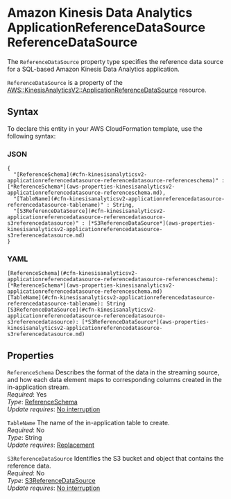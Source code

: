 # Amazon Kinesis Data Analytics ApplicationReferenceDataSource ReferenceDataSource<a name="aws-properties-kinesisanalyticsv2-applicationreferencedatasource-referencedatasource"></a>

<a name="aws-properties-kinesisanalyticsv2-applicationreferencedatasource-referencedatasource-description"></a>The `ReferenceDataSource` property type specifies the reference data source for a SQL\-based Amazon Kinesis Data Analytics application\.

<a name="aws-properties-kinesisanalyticsv2-applicationreferencedatasource-referencedatasource-inheritance"></a> `ReferenceDataSource` is a property of the [AWS::KinesisAnalyticsV2::ApplicationReferenceDataSource](aws-resource-kinesisanalyticsv2-applicationreferencedatasource.md) resource\.

## Syntax<a name="aws-properties-kinesisanalyticsv2-applicationreferencedatasource-referencedatasource-syntax"></a>

To declare this entity in your AWS CloudFormation template, use the following syntax:

### JSON<a name="aws-properties-kinesisanalyticsv2-applicationreferencedatasource-referencedatasource-syntax.json"></a>

```
{
  "[ReferenceSchema](#cfn-kinesisanalyticsv2-applicationreferencedatasource-referencedatasource-referenceschema)" : [*ReferenceSchema*](aws-properties-kinesisanalyticsv2-applicationreferencedatasource-referenceschema.md),
  "[TableName](#cfn-kinesisanalyticsv2-applicationreferencedatasource-referencedatasource-tablename)" : String,
  "[S3ReferenceDataSource](#cfn-kinesisanalyticsv2-applicationreferencedatasource-referencedatasource-s3referencedatasource)" : [*S3ReferenceDataSource*](aws-properties-kinesisanalyticsv2-applicationreferencedatasource-s3referencedatasource.md)
}
```

### YAML<a name="aws-properties-kinesisanalyticsv2-applicationreferencedatasource-referencedatasource-syntax.yaml"></a>

```
[ReferenceSchema](#cfn-kinesisanalyticsv2-applicationreferencedatasource-referencedatasource-referenceschema): [*ReferenceSchema*](aws-properties-kinesisanalyticsv2-applicationreferencedatasource-referenceschema.md)
[TableName](#cfn-kinesisanalyticsv2-applicationreferencedatasource-referencedatasource-tablename): String
[S3ReferenceDataSource](#cfn-kinesisanalyticsv2-applicationreferencedatasource-referencedatasource-s3referencedatasource): [*S3ReferenceDataSource*](aws-properties-kinesisanalyticsv2-applicationreferencedatasource-s3referencedatasource.md)
```

## Properties<a name="aws-properties-kinesisanalyticsv2-applicationreferencedatasource-referencedatasource-properties"></a>

`ReferenceSchema`  <a name="cfn-kinesisanalyticsv2-applicationreferencedatasource-referencedatasource-referenceschema"></a>
Describes the format of the data in the streaming source, and how each data element maps to corresponding columns created in the in\-application stream\.   
 *Required*: Yes  
 *Type*: [ReferenceSchema](aws-properties-kinesisanalyticsv2-applicationreferencedatasource-referenceschema.md)  
 *Update requires*: [No interruption](using-cfn-updating-stacks-update-behaviors.md#update-no-interrupt) 

`TableName`  <a name="cfn-kinesisanalyticsv2-applicationreferencedatasource-referencedatasource-tablename"></a>
The name of the in\-application table to create\.  
 *Required*: No  
 *Type*: String  
 *Update requires*: [Replacement](using-cfn-updating-stacks-update-behaviors.md#update-replacement) 

`S3ReferenceDataSource`  <a name="cfn-kinesisanalyticsv2-applicationreferencedatasource-referencedatasource-s3referencedatasource"></a>
Identifies the S3 bucket and object that contains the reference data\.  
 *Required*: No  
 *Type*: [S3ReferenceDataSource](aws-properties-kinesisanalyticsv2-applicationreferencedatasource-s3referencedatasource.md)  
 *Update requires*: [No interruption](using-cfn-updating-stacks-update-behaviors.md#update-no-interrupt) 